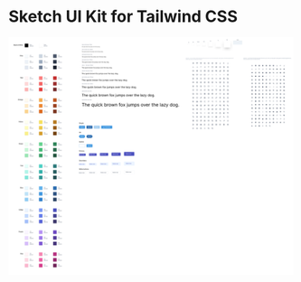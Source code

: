 # Sketch UI Kit for Tailwind CSS

<kbd>
  <a href="https://github.com/jessedobbelaere/tailwindcss-sketch-kit/raw/master/Tailwind%20CSS.sketch"><img alt="Preview Sketch UI Kit for Tailwind CSS" src="images/Tailwind%20CSS.png" /></a>
</kbd>
